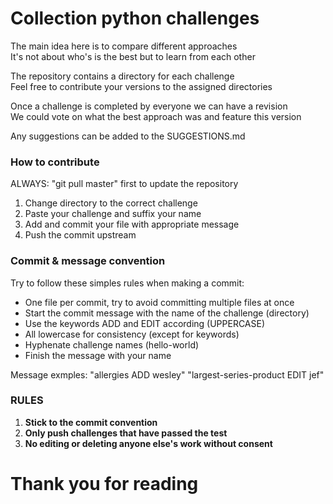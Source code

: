 # Collection python challenges  

The main idea here is to compare different approaches  
It's not about who's is the best but to learn from each other  

The repository contains a directory for each challenge  
Feel free to contribute your versions to the assigned directories  

Once a challenge is completed by everyone we can have a revision  
We could vote on what the best approach was and feature this version  

Any suggestions can be added to the SUGGESTIONS.md  

### How to contribute  
ALWAYS: "git pull master" first to update the repository  
1. Change directory to the correct challenge  
2. Paste your challenge and suffix your name  
3. Add and commit your file with appropriate message  
4. Push the commit upstream  

### Commit & message convention  
Try to follow these simples rules when making a commit:  
+ One file per commit, try to avoid committing multiple files at once  
+ Start the commit message with the name of the challenge (directory)  
+ Use the keywords ADD and EDIT according (UPPERCASE)  
+ All lowercase for consistency (except for keywords)  
+ Hyphenate challenge names (hello-world)  
+ Finish the message with your name  

Message exmples: "allergies ADD wesley" "largest-series-product EDIT jef"  

### RULES  
1. **Stick to the commit convention**  
2. **Only push challenges that have passed the test**  
3. **No editing or deleting anyone else's work without consent**  

# Thank you for reading  
